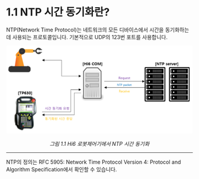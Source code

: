 # 1.1 NTP 시간 동기화란?

NTP(Network Time Protocol)는 네트워크의 모든 디바이스에서 시간을 동기화하는 데 사용되는 프로토콜입니다. 기본적으로 UDP의 123번 포트를 사용합니다.

<p align="center">
 <img src="../_assets/ntp-structure.png"></img>
 <em><p align="center">그림 1.1 Hi6 로봇제어기에서 NTP 시간 동기화</p></em>
</p>

---

NTP의 정의는 RFC 5905: Network Time Protocol Version 4: Protocol and Algorithm Specification에서 확인할 수 있습니다.
